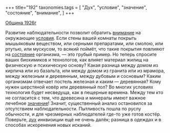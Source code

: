+++
title="192"
taxonomies.tags = [
 "Дух",
 "условие",
 "значение",
 "состояние",
 "внимание",
]
+++

[Община 1926г](/agni/1926)

Развитие наблюдательности позволит обратить [внимание](/tags/внимание) на окружающие [условия](/tags/условие). Если стены вашей комнаты покрыть мышьяковым веществом, или серными препаратами, или смолою, или ртутью, или мускусом, то всякий поймёт, что такие покрытия повлияют на [состояние](/tags/состояние) организма, — это грубый пример. Но теперь спросите ваших биохимиков и технологов, как влияет материал жилищ на физическую и психическую основу? Какая разница между домом из кирпича или из базальта, или между домом из гранита или из мрамора, между железным и деревянным, между дубовым и сосновым? Каким организмам отвечает постель железная и каким — деревянная? Кому нужен шерстяной ковёр или деревянный пол? Во многих условиях технология будет несведуща, как в пещерные времена. Между тем кто не согласится с тем, что древесина и минералы имеют важное лечебное [значение](/tags/значение)! Значит, существенный анализ остановился за отсутствием наблюдательности. Пытливость пошла по руслу обычности, и для чрезмерных наблюдателей где-то уже готов костёр. Поверьте, [дух](/tags/Дух) инквизиции ещё не очень далёк; разница в одеждах и в способах искоренения новых исканий.   

